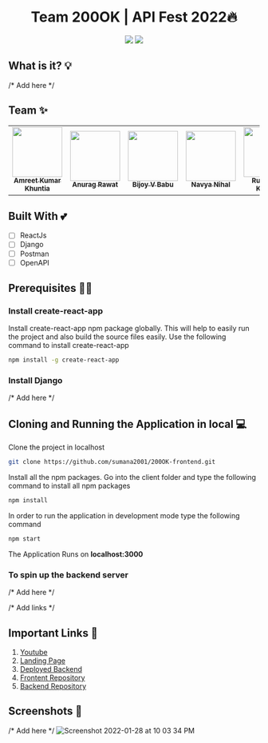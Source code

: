 <h1 align='center'>Team 200OK | API Fest 2022🔥</h1>
<p align='center'>
<img src='http://ForTheBadge.com/images/badges/built-by-developers.svg'>&nbsp;<img src='http://ForTheBadge.com/images/badges/built-with-love.svg'>
</p>

## What is it? 💡
/* Add here */

## Team ✨
<table>
  <tr>
    <td align="center"><a href="https://github.com/AmreetKumarkhuntia"><img src="https://avatars.githubusercontent.com/u/79908976?v=4?s=100" width="100px;" alt=""/><br /><sub><b>Amreet Kumar Khuntia</b></sub></a></td>
    <td align="center"><a href="https://github.com/anuragrawat015"><img src="https://avatars.githubusercontent.com/u/68148139?v=4?s=100" width="100px;" alt=""/><br /><sub><b>Anurag Rawat</b></sub></a></td>
    <td align="center"><a href="https://github.com/bijoyvbabu123"><img src="https://avatars.githubusercontent.com/u/73835543?v=4?s=100" width="100px;" alt=""/><br /><sub><b>Bijoy V Babu</b></sub></a></td>
    <td align="center"><a href="https://github.com/navya1819"><img src="https://avatars.githubusercontent.com/u/93279113?v=4?s=100" width="100px;" alt=""/><br /><sub><b>Navya Nihal</b></sub></a></td>
    <td align="center"><a href="https://github.com/rushi19383"><img src="https://avatars.githubusercontent.com/u/73731585?v=4?s=100" width="100px;" alt=""/><br /><sub><b>Rushikesh Kantule</b></sub></a></td>
    <td align="center"><a href="https://github.com/sujal-sharma"><img src="https://avatars.githubusercontent.com/u/27073280?v=4?s=100" width="100px;" alt=""/><br /><sub><b>Sujal Sharma</b></sub></a></td>
  </tr>
</table>

## Built With 💕 
- [ ] ReactJs
- [ ] Django
- [ ] Postman
- [ ] OpenAPI

## Prerequisites 👨‍💻

### Install create-react-app
Install create-react-app npm package globally. This will help to easily run the project and also build the source files easily. Use the following command to install create-react-app

```bash
npm install -g create-react-app
```

### Install Django
/* Add here */

## Cloning and Running the Application in local 💻

Clone the project in localhost
```bash
git clone https://github.com/sumana2001/200OK-frontend.git
```
Install all the npm packages. Go into the client folder and type the following command to install all npm packages

```bash
npm install
```

In order to run the application in development mode type the following command

```bash
npm start
```

The Application Runs on **localhost:3000**

### To spin up the backend server
/* Add here */

/* Add links */
## Important Links 🔴
1. <a href="">Youtube</a>
2. <a href="">Landing Page</a>
3. <a href="">Deployed Backend</a>
4. <a href="https://github.com/sumana2001/200OK-frontend">Frontent Repository</a>
5. <a href="https://github.com/sumana2001/200OK-backend">Backend Repository</a>

## Screenshots 📸
/* Add here */
![Screenshot 2022-01-28 at 10 03 34 PM](https://user-images.githubusercontent.com/63084088/151648420-dcef4337-abb6-4a1e-a976-0f20c681ff10.png)
